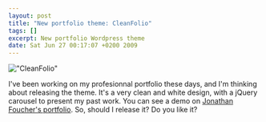```yaml
--- 
layout: post
title: "New portfolio theme: CleanFolio"
tags: []
excerpt: New portfolio Wordpress theme
date: Sat Jun 27 00:17:07 +0200 2009
---
```

!["CleanFolio"](http://jfoucher.com/uploads/2009/06/screenshot.png)

I've been working on my profesionnal portfolio these days, and I'm thinking about releasing the theme. It's a very clean and white design, with a jQuery carousel to present my past work. You can see a demo on <a href="http://jfoucher.fr">Jonathan Foucher's portfolio</a>. So, should I release it? Do you like it?
